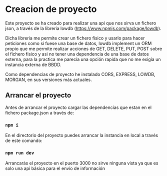 # Creacion de proyecto
Este proyecto se ha creado para realizar una api que nos sirva un fichero json, a través de la libreria lowdb
(https://www.npmjs.com/package/lowdb).

Dicha libreria me permite crear un fichero fisico y usarlo para hacer peticiones como si fuese una base de datos, lowdb implement un ORM propio que me permite realizar acciones de GET, DELETE, PUT, POST sobre el fichero fisico y asi no tener una dependencia de una base de datos externa, para la practica me parecía una opción rapida que no me exigía un instancia externa de BBDD.

Como dependencias de proyecto he instalado CORS, EXPRESS, LOWDB, MORGAN, en sus versiones más actuales.

## Arrancar el proyecto
Antes de arrancar el proyecto cargar las dependencias que estan en el fichero package.json a través de:

### `npm i`

En el directorio del proyecto puedes arrancar la instancia en local a través de este comando:

### `npm run dev`

Arrancarás el proyecto en el puerto 3000 no sirve ninguna vista ya que es solo una api básica para el envío de información
